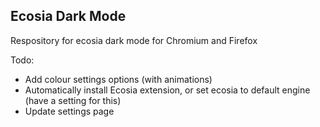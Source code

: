 <h2>Ecosia Dark Mode</h2>
<p>Respository for ecosia dark mode for Chromium and Firefox</p>

<p>Todo:</p>
<ul>
	<li>Add colour settings options (with animations)</li>
	<li>Automatically install Ecosia extension, or set ecosia to default engine (have a setting for this)</li>
	<li>Update settings page</li>
</ul>
